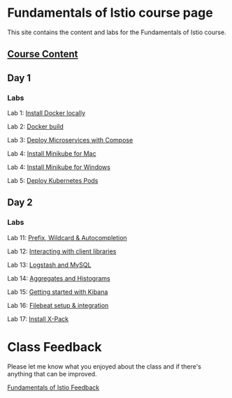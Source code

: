 # Fundamentals of Istio course page 

This site contains the content and labs for the Fundamentals of Istio course. 


## [Course Content](http://bit.ly/fun-istio-slides)

## Day 1 

### Labs

Lab 1: [Install Docker locally](labs/01-docker-daemon)

Lab 2: [Docker build](labs/02-docker-build/)   

Lab 3: [Deploy Microservices with Compose](labs/03-compose) 

Lab 4: [Install Minikube for Mac](labs/04-minikube-mac)

Lab 4: [Install Minikube for Windows](labs/04-minikube-win)

Lab 5: [Deploy Kubernetes Pods](labs/05-pods)

## Day 2

### Labs 
Lab 11: [Prefix, Wildcard & Autocompletion](labs/11-prefix-wildcard)

Lab 12: [Interacting with client libraries](labs/12-python)

Lab 13: [Logstash and MySQL](labs/13-logstash)

Lab 14: [Aggregates and Histograms](labs/14-aggs)

Lab 15: [Getting started with Kibana](labs/15-kibana)

Lab 16: [Filebeat setup & integration](labs/16-filebeat)

Lab 17: [Install X-Pack](labs/17-xpack)

# Class Feedback

Please let me know what you enjoyed about the class and if there's anything that can be improved. 

[Fundamentals of Istio Feedback](http://www.metricsthatmatter.com/student/evaluation.asp?k=16324&i=VC00431505)

